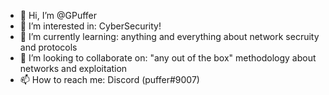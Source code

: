 - 👋 Hi, I’m @GPuffer
- 👀 I’m interested in: CyberSecurity!
- 🌱 I’m currently learning: anything and everything about network secruity and protocols
- 💞️ I’m looking to collaborate on: "any out of the box" methodology about networks and exploitation
- 📫 How to reach me: Discord (puffer#9007)

<!---
GPuffer/GPuffer is a ✨ special ✨ repository because its `README.md` (this file) appears on your GitHub profile.
You can click the Preview link to take a look at your changes.
--->
